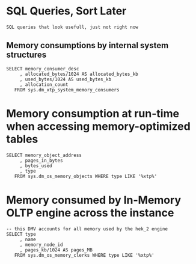# SQL Queries, Sort Later

    SQL queries that look usefull, just not right now
    
## Memory consumptions by internal system structures

    SELECT memory_consumer_desc  
         , allocated_bytes/1024 AS allocated_bytes_kb  
         , used_bytes/1024 AS used_bytes_kb  
         , allocation_count  
       FROM sys.dm_xtp_system_memory_consumers  
       
# Memory consumption at run-time when accessing memory-optimized tables

    SELECT memory_object_address  
         , pages_in_bytes  
         , bytes_used  
         , type  
       FROM sys.dm_os_memory_objects WHERE type LIKE '%xtp%'
       
# Memory consumed by In-Memory OLTP engine across the instance

    -- this DMV accounts for all memory used by the hek_2 engine  
    SELECT type  
         , name  
         , memory_node_id  
         , pages_kb/1024 AS pages_MB   
       FROM sys.dm_os_memory_clerks WHERE type LIKE '%xtp%'  
       
